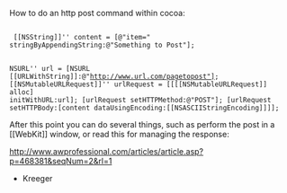  
How to do an http post command within cocoa:

<code>
 [[NSString]]'' content = [@"item=" stringByAppendingString:@"Something to Post"];

  NSURL'' url = [NSURL [[URLWithString]]:@"http://www.url.com/pagetopost"];
  [[NSMutableURLRequest]]'' urlRequest = [[[[NSMutableURLRequest]] alloc] initWithURL:url];
  [urlRequest setHTTPMethod:@"POST"];
  [urlRequest setHTTPBody:[content dataUsingEncoding:[[NSASCIIStringEncoding]]]];
</code>

After this point you can do several things, such as perform the post in a
[[WebKit]] window, or read this for managing the response:

http://www.awprofessional.com/articles/article.asp?p=468381&seqNum=2&rl=1

- Kreeger